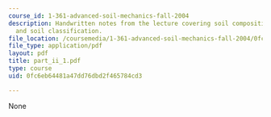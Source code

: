 ```yaml
---
course_id: 1-361-advanced-soil-mechanics-fall-2004
description: Handwritten notes from the lecture covering soil composition, index properties
  and soil classification.
file_location: /coursemedia/1-361-advanced-soil-mechanics-fall-2004/0fc6eb64481a47dd76dbd2f465784cd3_part_ii_1.pdf
file_type: application/pdf
layout: pdf
title: part_ii_1.pdf
type: course
uid: 0fc6eb64481a47dd76dbd2f465784cd3

---
```

None